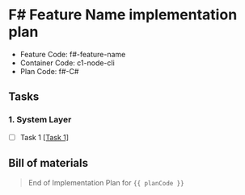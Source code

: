 # F# Feature Name implementation plan

- Feature Code: f#-feature-name
- Container Code: c1-node-cli
- Plan Code: f#-C#

## Tasks


### 1. System Layer 
- [ ] Task 1 [[Task 1]](./tasks/F1-C1-T1.task.md)


## Bill of materials

> End of Implementation Plan for `{{ planCode }}`